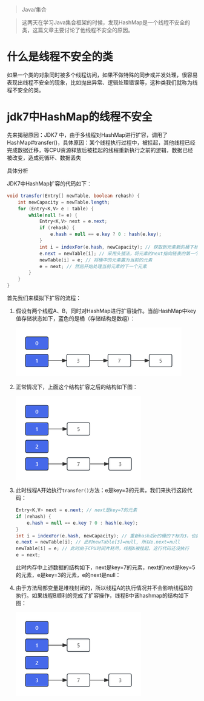 > Java/集合

> 这两天在学习Java集合框架的时候，发现HashMap是一个线程不安全的类，这篇文章主要讨论了他线程不安全的原因。

# 什么是线程不安全的类

如果一个类的对象同时被多个线程访问，如果不做特殊的同步或并发处理，很容易表现出线程不安全的现象，比如抛出异常、逻辑处理错误等，这种类我们就称为线程不安全的类。

# jdk7中HashMap的线程不安全

先来揭秘原因：JDK7 中，由于多线程对HashMap进行扩容，调用了HashMap#transfer()，具体原因：某个线程执行过程中，被挂起，其他线程已经完成数据迁移，等CPU资源释放后被挂起的线程重新执行之前的逻辑，数据已经被改变，造成死循环、数据丢失

具体分析

JDK7中HashMap扩容的代码如下：

```java
void transfer(Entry[] newTable, boolean rehash) {
    int newCapacity = newTable.length;
    for (Entry<K,V> e : table) {
        while(null != e) {
            Entry<K,V> next = e.next;
            if (rehash) {
                e.hash = null == e.key ? 0 : hash(e.key);
            }
            int i = indexFor(e.hash, newCapacity); // 获取到元素新的桶下标
            e.next = newTable[i]; // 采用头插法，将元素的next指向链表的第一个元素（也就是桶里面的元素）
            newTable[i] = e; // 将桶中的元素置为当前的元素
            e = next; // 然后开始处理当前元素的下一个元素
        }
    }
}
```

首先我们来模拟下扩容的流程：

1. 假设有两个线程A、B，同时对HashMap进行扩容操作。当前HashMap中key值存储状态如下，蓝色的是桶（存储结构是数组）：

   ![hashmap-1](/assert/hashmap-1.png)

2. 正常情况下，上面这个结构扩容之后的结构如下图：

   ![hashmap-2](/assert/hashmap-2.png)

3. 此时线程A开始执行`transfer()`方法：e是key=3的元素，我们来执行这段代码：

   ```java
   Entry<K,V> next = e.next; // next是key=7的元素
   if (rehash) {
       e.hash = null == e.key ? 0 : hash(e.key);
   }
   int i = indexFor(e.hash, newCapacity); // 重新hash后e的桶的下标为3，也就是i=3
   e.next = newTable[i]; // 此时newTable[3]=null, 所以e.next=null
   newTable[i] = e; // 此时由于CPU时间片耗尽，线程A被挂起，这行代码还没执行
   e = next;
   ```

   此时内存中上述数据的结构如下，next是key=7的元素，next的next是key=5的元素，e是key=3的元素，e的next是null：

4. 由于方法局部变量是堆栈封闭的，所以线程A的执行情况并不会影响线程B的执行。如果线程B顺利的完成了扩容操作，线程B中该hashmap的结构如下图：

   ![hashmap-2](/assert/hashmap-2.png)